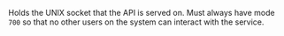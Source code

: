 Holds the UNIX socket that the API is served on.  Must always have mode `700` so
that no other users on the system can interact with the service.

